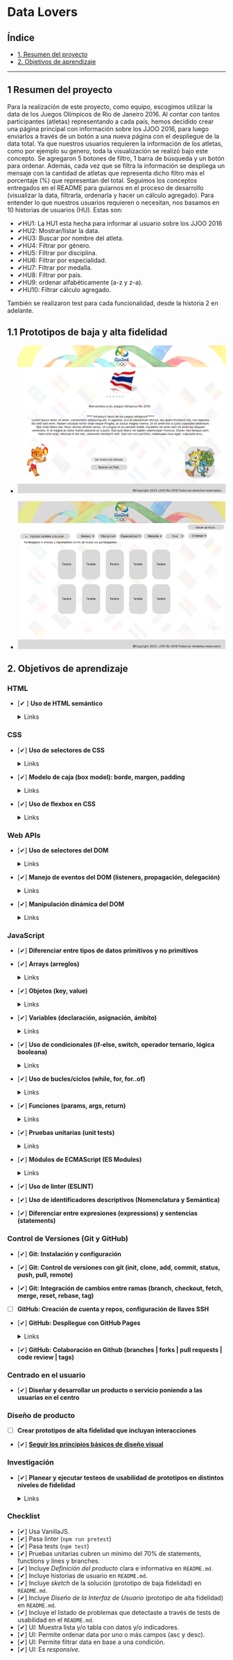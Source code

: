 # Data Lovers

## Índice

* [1. Resumen del proyecto](#2-resumen-del-proyecto)
* [2. Objetivos de aprendizaje](#3-objetivos-de-aprendizaje)


***

## 1 Resumen del proyecto

Para la realización de este proyecto, como equipo, escogimos utilizar la data de los
Juegos Olímpicos de Rio de Janeiro 2016. Al contar con tantos participantes (atletas) representando
a cada país, hemos decidido crear una página principal con información sobre los JJOO 2016, para luego 
enviarlos a través de un botón a una nueva página con el despliegue de la data total.
Ya que nuestros usuarios requieren la información de los atletas, como por ejemplo su genero, toda la 
visualización se realizó bajo este concepto.
Se agregaron 5 botones de filtro, 1 barra de búsqueda y un botón para ordenar. Además, cada vez que se filtra la información se despliega un mensaje con la cantidad de atletas que representa dicho filtro más el porcentaje (%) que representan del total.
Seguimos los conceptos entregados en el README para guiarnos en el proceso de desarrollo (visualizar la data,
filtrarla, ordenarla y hacer un cálculo agregado).
Para entender lo que nuestros usuarios requieren o necesitan, nos basamos en 10 historias de usuarios (HU). Estas son:
* ✔HU1: La HU1 esta hecha para informar al usuario sobre los JJOO 2016
* ✔HU2: Mostrar/listar la data.
* ✔HU3: Buscar por nombre del atleta.
* ✔HU4: Filtrar por género.
* ✔HU5: Filtrar por disciplina.
* ✔HU6: Filtrar por especialidad.
* ✔HU7: Filtrar por medalla.
* ✔HU8: Filtrar por país.
* ✔HU9: ordenar alfabéticamente (a-z y z-a).
* ✔HU10: Filtrar cálculo agregado.
 
También se realizaron test para cada funcionalidad, desde la historia 2 en adelante.

## 1.1 Prototipos de baja y alta fidelidad

* ![Prototipo baja fidelidad Home](/src/imagenesReadme/imagen_prototipo_1.png)

* ![Prototipo de baja fidelidad data](/src/imagenesReadme/HU10.png)


## 2. Objetivos de aprendizaje
### HTML

- [✔ ] **Uso de HTML semántico**

  <details><summary>Links</summary><p>

  * [HTML semántico](https://curriculum.laboratoria.la/es/topics/html/02-html5/02-semantic-html)
  * [Semantics - MDN Web Docs Glossary](https://developer.mozilla.org/en-US/docs/Glossary/Semantics#Semantics_in_HTML)
</p></details>

### CSS

- [✔] **Uso de selectores de CSS**

  <details><summary>Links</summary><p>

  * [Intro a CSS](https://curriculum.laboratoria.la/es/topics/css/01-css/01-intro-css)
  * [CSS Selectors - MDN](https://developer.mozilla.org/es/docs/Web/CSS/CSS_Selectors)
</p></details>

- [✔] **Modelo de caja (box model): borde, margen, padding**

  <details><summary>Links</summary><p>

  * [Box Model & Display](https://curriculum.laboratoria.la/es/topics/css/01-css/02-boxmodel-and-display)
  * [The box model - MDN](https://developer.mozilla.org/en-US/docs/Learn/CSS/Building_blocks/The_box_model)
  * [Introduction to the CSS box model - MDN](https://developer.mozilla.org/en-US/docs/Web/CSS/CSS_Box_Model/Introduction_to_the_CSS_box_model)
  * [CSS display - MDN](https://developer.mozilla.org/pt-BR/docs/Web/CSS/display)
  * [display - CSS Tricks](https://css-tricks.com/almanac/properties/d/display/)
</p></details>

- [✔] **Uso de flexbox en CSS**

  <details><summary>Links</summary><p>

  * [A Complete Guide to Flexbox - CSS Tricks](https://css-tricks.com/snippets/css/a-guide-to-flexbox/)
  * [Flexbox Froggy](https://flexboxfroggy.com/#es)
  * [Flexbox - MDN](https://developer.mozilla.org/en-US/docs/Learn/CSS/CSS_layout/Flexbox)
</p></details>

### Web APIs

- [✔] **Uso de selectores del DOM**

  <details><summary>Links</summary><p>

  * [Manipulación del DOM](https://curriculum.laboratoria.la/es/topics/browser/02-dom/03-1-dom-methods-selection)
  * [Introducción al DOM - MDN](https://developer.mozilla.org/es/docs/Web/API/Document_Object_Model/Introduction)
  * [Localizando elementos DOM usando selectores - MDN](https://developer.mozilla.org/es/docs/Web/API/Document_object_model/Locating_DOM_elements_using_selectors)
</p></details>

- [✔] **Manejo de eventos del DOM (listeners, propagación, delegación)**

  <details><summary>Links</summary><p>

  * [Introducción a eventos - MDN](https://developer.mozilla.org/es/docs/Learn/JavaScript/Building_blocks/Events)
  * [EventTarget.addEventListener() - MDN](https://developer.mozilla.org/es/docs/Web/API/EventTarget/addEventListener)
  * [EventTarget.removeEventListener() - MDN](https://developer.mozilla.org/es/docs/Web/API/EventTarget/removeEventListener)
  * [El objeto Event](https://developer.mozilla.org/es/docs/Web/API/Event)
</p></details>

- [✔] **Manipulación dinámica del DOM**

  <details><summary>Links</summary><p>

  * [Introducción al DOM](https://developer.mozilla.org/es/docs/Web/API/Document_Object_Model/Introduction)
  * [Node.appendChild() - MDN](https://developer.mozilla.org/es/docs/Web/API/Node/appendChild)
  * [Document.createElement() - MDN](https://developer.mozilla.org/es/docs/Web/API/Document/createElement)
  * [Document.createTextNode()](https://developer.mozilla.org/es/docs/Web/API/Document/createTextNode)
  * [Element.innerHTML - MDN](https://developer.mozilla.org/es/docs/Web/API/Element/innerHTML)
  * [Node.textContent - MDN](https://developer.mozilla.org/es/docs/Web/API/Node/textContent)
</p></details>

### JavaScript

- [✔] **Diferenciar entre tipos de datos primitivos y no primitivos**

- [✔] **Arrays (arreglos)**

  <details><summary>Links</summary><p>

  * [Arreglos](https://curriculum.laboratoria.la/es/topics/javascript/04-arrays)
  * [Array - MDN](https://developer.mozilla.org/es/docs/Web/JavaScript/Reference/Global_Objects/Array/)
  * [Array.prototype.sort() - MDN](https://developer.mozilla.org/es/docs/Web/JavaScript/Reference/Global_Objects/Array/sort)
  * [Array.prototype.forEach() - MDN](https://developer.mozilla.org/es/docs/Web/JavaScript/Reference/Global_Objects/Array/forEach)
  * [Array.prototype.map() - MDN](https://developer.mozilla.org/es/docs/Web/JavaScript/Reference/Global_Objects/Array/map)
  * [Array.prototype.filter() - MDN](https://developer.mozilla.org/es/docs/Web/JavaScript/Reference/Global_Objects/Array/filter)
  * [Array.prototype.reduce() - MDN](https://developer.mozilla.org/es/docs/Web/JavaScript/Reference/Global_Objects/Array/Reduce)
</p></details>

- [✔] **Objetos (key, value)**

  <details><summary>Links</summary><p>

  * [Objetos en JavaScript](https://curriculum.laboratoria.la/es/topics/javascript/05-objects/01-objects)
</p></details>

- [✔] **Variables (declaración, asignación, ámbito)**

  <details><summary>Links</summary><p>

  * [Valores, tipos de datos y operadores](https://curriculum.laboratoria.la/es/topics/javascript/01-basics/01-values-variables-and-types)
  * [Variables](https://curriculum.laboratoria.la/es/topics/javascript/01-basics/02-variables)
</p></details>

- [✔] **Uso de condicionales (if-else, switch, operador ternario, lógica booleana)**

  <details><summary>Links</summary><p>

  * [Estructuras condicionales y repetitivas](https://curriculum.laboratoria.la/es/topics/javascript/02-flow-control/01-conditionals-and-loops)
  * [Tomando decisiones en tu código — condicionales - MDN](https://developer.mozilla.org/es/docs/Learn/JavaScript/Building_blocks/conditionals)
</p></details>

- [✔] **Uso de bucles/ciclos (while, for, for..of)**

  <details><summary>Links</summary><p>

  * [Bucles (Loops)](https://curriculum.laboratoria.la/es/topics/javascript/02-flow-control/02-loops)
  * [Bucles e iteración - MDN](https://developer.mozilla.org/es/docs/Web/JavaScript/Guide/Loops_and_iteration)
</p></details>

- [✔] **Funciones (params, args, return)**

  <details><summary>Links</summary><p>

  * [Funciones (control de flujo)](https://curriculum.laboratoria.la/es/topics/javascript/02-flow-control/03-functions)
  * [Funciones clásicas](https://curriculum.laboratoria.la/es/topics/javascript/03-functions/01-classic)
  * [Arrow Functions](https://curriculum.laboratoria.la/es/topics/javascript/03-functions/02-arrow)
  * [Funciones — bloques de código reutilizables - MDN](https://developer.mozilla.org/es/docs/Learn/JavaScript/Building_blocks/Functions)
</p></details>

- [✔] **Pruebas unitarias (unit tests)**

  <details><summary>Links</summary><p>

  * [Empezando con Jest - Documentación oficial](https://jestjs.io/docs/es-ES/getting-started)
</p></details>

- [✔] **Módulos de ECMAScript (ES Modules)**

  <details><summary>Links</summary><p>

  * [import - MDN](https://developer.mozilla.org/es/docs/Web/JavaScript/Reference/Statements/import)
  * [export - MDN](https://developer.mozilla.org/es/docs/Web/JavaScript/Reference/Statements/export)
</p></details>

- [✔] **Uso de linter (ESLINT)**

- [✔] **Uso de identificadores descriptivos (Nomenclatura y Semántica)**

- [✔] **Diferenciar entre expresiones (expressions) y sentencias (statements)**

### Control de Versiones (Git y GitHub)

- [✔] **Git: Instalación y configuración**

- [✔] **Git: Control de versiones con git (init, clone, add, commit, status, push, pull, remote)**

- [✔] **Git: Integración de cambios entre ramas (branch, checkout, fetch, merge, reset, rebase, tag)**

- [ ] **GitHub: Creación de cuenta y repos, configuración de llaves SSH**

- [✔] **GitHub: Despliegue con GitHub Pages**

  <details><summary>Links</summary><p>

  * [Sitio oficial de GitHub Pages](https://pages.github.com/)
</p></details>

- [✔] **GitHub: Colaboración en Github (branches | forks | pull requests | code review | tags)**

### Centrado en el usuario

- [✔] **Diseñar y desarrollar un producto o servicio poniendo a las usuarias en el centro**

### Diseño de producto

- [ ] **Crear prototipos de alta fidelidad que incluyan interacciones**

- [✔] **[Seguir los principios básicos de diseño visual](https://coda.io/d/Bootcamp-UX-Contenido_dqkqk2rV9Z2/Diseno-Visual_suOT7#_luWsQ)**

### Investigación

- [✔] **Planear y ejecutar testeos de usabilidad de prototipos en distintos niveles de fidelidad**

  <details><summary>Links</summary><p>

  * [Intro a testeos usabilidad](https://coda.io/@bootcamp-laboratoria/contenido-ux/test-de-usabilidad-15)
  * [Pruebas con Usuarios 1 — ¿Qué, cuándo y para qué testeamos?](https://eugeniacasabona.medium.com/pruebas-con-usuarios-1-qu%C3%A9-cu%C3%A1ndo-y-para-qu%C3%A9-testeamos-7c3a89b4b5e7)
</p></details>


### Checklist

* [✔] Usa VanillaJS.
* [✔] Pasa linter (`npm run pretest`)
* [✔] Pasa tests (`npm test`)
* [✔] Pruebas unitarias cubren un mínimo del 70% de statements, functions y
  lines y branches.
* [✔] Incluye _Definición del producto_ clara e informativa en `README.md`.
* [✔] Incluye historias de usuario en `README.md`.
* [✔] Incluye _sketch_ de la solución (prototipo de baja fidelidad) en
  `README.md`.
* [✔] Incluye _Diseño de la Interfaz de Usuario_ (prototipo de alta fidelidad)
  en `README.md`.
* [✔] Incluye el listado de problemas que detectaste a través de tests de
  usabilidad en el `README.md`.
* [✔] UI: Muestra lista y/o tabla con datos y/o indicadores.
* [✔] UI: Permite ordenar data por uno o más campos (asc y desc).
* [✔] UI: Permite filtrar data en base a una condición.
* [✔] UI: Es _responsive_.
